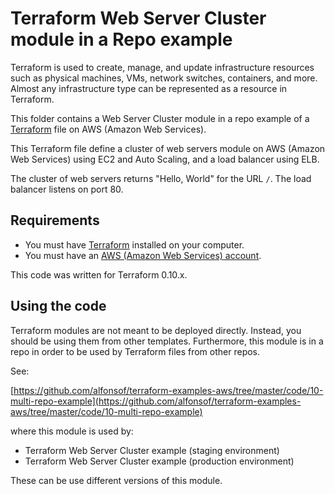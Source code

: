# Terraform Web Server Cluster module in a Repo example

Terraform is used to create, manage, and update infrastructure resources such as physical machines, VMs, network switches, containers, and more. Almost any infrastructure type can be represented as a resource in Terraform.

This folder contains a Web Server Cluster module in a repo example of a [Terraform](https://www.terraform.io/) file on AWS (Amazon Web Services).

This Terraform file define a cluster of web servers module on AWS (Amazon Web Services) using EC2 and Auto Scaling, and a load balancer using ELB.

The cluster of web servers returns "Hello, World" for the URL `/`. The load balancer listens on port 80.

## Requirements

* You must have [Terraform](https://www.terraform.io/) installed on your computer.
* You must have an [AWS (Amazon Web Services) account](http://aws.amazon.com/).

This code was written for Terraform 0.10.x.

## Using the code

Terraform modules are not meant to be deployed directly. Instead, you should be using them from other templates. Furthermore, this module is in a repo in order to be used by Terraform files from other repos.

See:

[https://github.com/alfonsof/terraform-examples-aws/tree/master/code/10-multi-repo-example](https://github.com/alfonsof/terraform-examples-aws/tree/master/code/10-multi-repo-example)

where this module is used by:

* Terraform Web Server Cluster example (staging environment)
* Terraform Web Server Cluster example (production environment)

These can be use different versions of this module.
